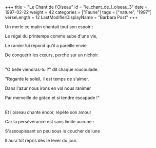 +++
title = "Le Chant de l'Oiseau"
id = "le_chant_de_l_oiseau_3"
date = 1997-02-22
weight = 42
categories = ["Faune"]
tags = ["nature", "1997"]
verseLength = 12
LastModifierDisplayName = "Barbara Post"
+++

Un merle ce matin chantait tout son espoir :

Le régal du printemps comme aube d'une vie,

Le ramier lui répond qu'il a pareille envie

De conquérir les cœurs, perché sur un nichoir.

 \
"O belle viendras-tu ?" dit chaque roucoulade.

"Regarde le soleil, il est temps de s'aimer.

Dans l'azur nous irons en vol nous ranimer

Par merveille de grâce et si tendre escapade !"

 \
Et l'oiseau chante encor, répète son amour

Car la persévérance est sans limite aucune :

S'assoupissant un peu sous le coucher de lune

Il aura tôt repris dès le lever du jour.
